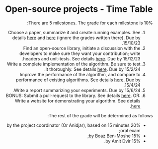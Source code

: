 <div dir='rtl' lang='he'>

# Open-source projects - Time Table

There are 5 milestones. The grade for each milestone is 10%:

1. Choose a paper, summarize it and create running examples. See details [here](https://github.com/erelsgl-at-ariel/research-5783/blob/main/02-research-start/homework.pdf) and [here](https://github.com/erelsgl-at-ariel/research-5783/blob/main/04-research-examples/homework.pdf) (ignore the grades written there). Due by 15/10/23.
2. Find an open-source library, initiate a discussion with the developers to make sure they want your contribution; write headers and unit-tests. See details [here](https://github.com/erelsgl-at-ariel/research-5783/blob/main/06-python-development/homework.pdf). Due by 15/12/23.
3. Write a complete implementation of the algorithm. Be sure to test it thoroughly. See details [here](https://github.com/erelsgl-at-ariel/research-5783/blob/main/08-research-implementation/homework.pdf). Due by 15/2/24.
4. Improve the performance of the algorithm, and compare to performance of existing algorithms. See details [here](https://github.com/erelsgl-at-ariel/research-5783/blob/main/10-python-performance/homework.pdf). Due by 15/4/24.
5. Write a report summarizing your experiments. Due by 15/6/24.
6. BONUS: Submit a pull-request to the library. See details [here](https://github.com/erelsgl-at-ariel/research-5783/blob/main/12-python-publishing/homework.pdf). OR: Write a website for demonstrating your algorithm. See details [here](https://github.com/erelsgl-at-ariel/research-5783/blob/main/11-python-web/homework.pdf).



The rest of the grade will be determined as follows:
* 20% by the project coordinator (Or Anidjar), based on 15 minutes oral exam;
* 15% by Boaz Ben-Moshe;
* 15% by Amit Dvir.


</div>